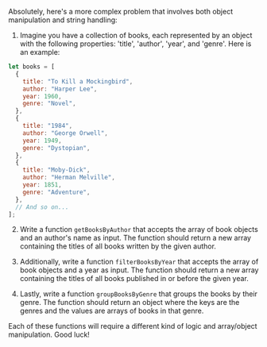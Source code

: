 Absolutely, here's a more complex problem that involves both object manipulation and string handling:

1. Imagine you have a collection of books, each represented by an object with the following properties: 'title', 'author', 'year', and 'genre'. Here is an example:

```javascript
let books = [
  {
    title: "To Kill a Mockingbird",
    author: "Harper Lee",
    year: 1960,
    genre: "Novel",
  },
  {
    title: "1984",
    author: "George Orwell",
    year: 1949,
    genre: "Dystopian",
  },
  {
    title: "Moby-Dick",
    author: "Herman Melville",
    year: 1851,
    genre: "Adventure",
  },
  // And so on...
];
```

2. Write a function `getBooksByAuthor` that accepts the array of book objects and an author's name as input. The function should return a new array containing the titles of all books written by the given author.

3. Additionally, write a function `filterBooksByYear` that accepts the array of book objects and a year as input. The function should return a new array containing the titles of all books published in or before the given year.

4. Lastly, write a function `groupBooksByGenre` that groups the books by their genre. The function should return an object where the keys are the genres and the values are arrays of books in that genre.

Each of these functions will require a different kind of logic and array/object manipulation. Good luck!
